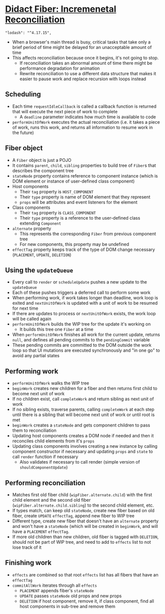 # [Didact Fiber: Incremenetal Reconciliation](https://engineering.hexacta.com/didact-fiber-incremental-reconciliation-b2fe028dcaec)
    "lodash": "^4.17.15",

* When a browser's main thread is busy, critical tasks that take only a brief period of time might be delayed for an unacceptable amount of time
* This affects reconciliation because once it begins, it's not going to stop.
  * If reconciliation takes an abnormal amount of time there might be performance degradation for animation
  * Rewrite reconciliation to use a different data structure that makes it easier to pause work and replace recursion with loops instead

## Scheduling

* Each time `requestIdleCallback` is called a callback function is returned that will execute the next piece of work to complete
  * A `deadline` parameter indicates how much time is available to code
* `performUnitOfWork` executes the actual reconciliation (i.e. it takes a piece of work, runs this work, and returns all information to resume work in the future)

## Fiber object

* A `Fiber` object is just a POJO
* It contains `parent`, `child`, `sibling` properties to build tree of `Fiber`s that describes the component tree
* `stateNode` property contains reference to component instance (which is DOM element or instance of user-defined class component)
* Host components
  * Their `tag` property is `HOST_COMPONENT`
  * Their `type` property is name of DOM element that they represent
  * `props` will be attributes and event listeners for the element
* Class components
  * Their `tag` property is `CLASS_COMPONENT`
  * Their `type` property is a reference to the user-defined class extending `Component`
* `alternate` property
  * This represents the corresponding `Fiber` from previous component tree
  * For new components, this property may be undefined
* `effectTag` property keeps track of the type of DOM change necessary (`PLACEMENT`, `UPDATE`, `DELETION`)

## Using the `updateQueue`

* Every call to `render` or `scheduleUpdate` pushes a new update to the `updateQueue`
* Each of these pushes triggers a deferred call to perform some work
* When performing work, if work takes longer than deadline, work loop is exited and `nextUnitOfWork` is updated with a unit of work to be resumed for next time
* If there are updates to process or `nextUnitOfWork` exists, the work loop will be called again
* `performUnitOfWork` builds the WIP tree for the update it's working on 
  * It builds this tree one `Fiber` at a time
* When `performUnitOfWork` finishes all work for the current update, returns `null`, and defines all pending commits to the `pendingCommit` variable
* These pending commits are committed to the DOM outside the work loop so that UI mutations are executed synchronously and "in one go" to avoid any partial states

## Performing work

* `performUnitOfWork` walks the WIP tree
* `beginWork` creates new children for a fiber and then returns first child to become next unit of work
* If no children exist, call `completeWork` and return sibling as next unit of work
* If no sibling exists, traverse parents, calling `completeWork` at each step until there is a sibling that will become next unit of work or until root is met
* `beginWork` creates a `stateNode` and gets component children to pass them to reconciliation
* Updating host components creates a DOM node if needed and then it reconciles child elements from it's `props`
* Updating class components involves creating a new instance by calling component constructor if necessary and updating `props` and `state` to call `render` function if necessary
  * Also validates if necessary to call render (simple version of `shouldComponentUpdate`)

## Performing reconciliation

* Matches first old fiber child (`wipFiber.alternate.child`) with the first child element and the second old fiber (`wipFiber.alternate.child.sibling`) to the second child element, etc.
* If types match, can keep old `stateNode`, create new fiber based on old fiber, create `UPDATE` `effectTag`, append new fiber to WIP tree
* Different type, create new fiber that doesn't have an `alternate` property and won't have a `stateNode` (which will be created in `beginWork`, and will have a `PLACEMENT` `effectTag`.
* If more old children than new children, old fiber is tagged with `DELETION`, should not be part of WIP tree, and need to add to `effects` list to not lose track of it

## Finishing work

* `effects` are combined so that root `effects` list has all fibers that have an `effectTag`
* `commitAllWork` iterates through all `effects`
  * `PLACEMENT` appends fiber's `stateNode`
  * `UPDATE` passes `stateNode` old props and new props
  * `DELETION` if host component, remove it, if class component, find all host components in sub-tree and remove them


